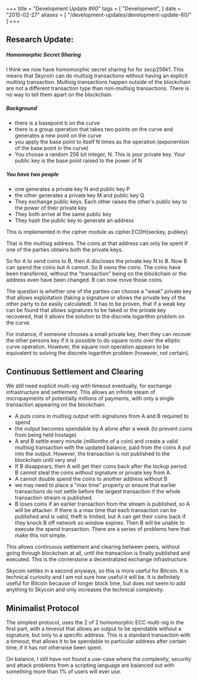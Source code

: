 +++
title = "Development Update #60"
tags = [
    "Development",
]
date = "2015-02-27"
aliases = [
	"/development-updates/development-update-60/"
]
+++

## Research Update:


##### Homomorphic Secret Sharing

I think we now have homomorphic secret sharing for for secp256k1. This means that Skycoin can do multisig transactions without having an explicit multisig transaction. Multisig transactions happen outside of the blockchain are not a different transaction type than non-multisig transactions. There is no way to tell them apart on the blockchain.

##### Background
- there is a basepoint b on the curve
- there is a group operation that takes two points on the curve and generates a new point on the curve
- you apply the base point to itself N times as the operation (exponention of the base point in the curve)
- You choose a random 256 bit integer, N. This is your private key. Your public key is the base point raised to the power of N

##### You have two people
- one generates a private key N and public key P
- the other generates a private key M and public key Q
- They exchange public keys. Each other raises the other's public key to the power of their private key
- They both arrive at the same public key
- They hash the public key to generate an address

This is implemented in the cipher module as cipher.ECDH(seckey, pubkey)

That is the multisig address. The coins at that address can only be spent if one of the parties obtains both the private keys.

So for A to send coins to B, then A discloses the private key N to B. Now B can spend the coins but A cannot. So B owns the coins. The coins have been transferred, without the "transaction" being on the blockchain or the address even have been changed. B can now move those coins.

The question is whether one of the parties can choose a "weak" private key that allows exploitation (faking a signature or allows the private key of the other party to be easily calculated). It has to be proven, that if a weak key can be found that allows signatures to be faked or the private key recovered, that it allows the solution to the discrete logarithm problem on the curve.

For instance, if someone chooses a small private key, then they can recover the other persons key if it is possible to do square roots over the elliptic curve operation. However, the square root operation appears to be equivalent to solving the discrete logarithm problem (however, not certain).

## Continuous Settlement and Clearing

We still need explicit multi-sig with timeout eventually, for exchange infrastructure and settlement. This allows an infinite steam of micropayments of potentially millions of payments, with only a single transaction appearing on the blockchain.
- A puts coins in multisig output with signatures from A and B required to spend
- the output becomes spendable by A alone after a week (to prevent coins from being held hostage)
- A and B settle every minute (millionths of a coin) and create a valid multisig transaction with the updated balance, paid from the coins A put into the output. However, the transaction is not published to the blockchain until very end
- If B disappears, then A will get their coins back after the lockup period. B cannot steal the coins without signature or private key from A.
- A cannot double spend the coins to another address without B
- we may need to place a "max time" property or ensure that earlier transactions do not settle before the largest transaction if the whole transaction stream is published.
- B loses coins if an earlier transaction from the stream is published, so A will be attacker. If there is a max time that each transaction can be published and is valid, theft is limited, but A can get their coins back if they knock B off network so window expires. Then B will be unable to execute the spend transaction. There are a series of problems here that make this not simple.

This allows continuous settlement and clearing between peers, without going through blockchain at all, until the transaction is finally published and executed. This is the cornerstone a decentralized exchange infrastructure.

Skycoin settles in a second anyways, so this is more useful for Bitcoin. It is technical curiosity and I am not sure how useful it will be. It is definitely useful for Bitcoin because of longer block time, but does not seem to add anything to Skycoin and only increases the technical complexity.

## Minimalist Protocol

The simplest protocol, uses the 2 of 2 homomorphic ECC multi-sig in the first part, with a timeout that allows an output to be spendable without a signature, but only to a specific address. This is a standard transaction with a timeout, that allows it to be spendable to particular address after certain time, if it has not otherwise been spent.

On balance, I still have not found a use-case where the complexity, security and attack problems from a scripting language are balanced out with something more than 1% of users will ever use.
